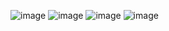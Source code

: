![image](https://github.com/PandeeswariA/youtube_data_harvesting/assets/164881258/5102720f-bb07-418e-a9cb-99b321e35b90)
![image](https://github.com/PandeeswariA/youtube_data_harvesting/assets/164881258/f53e401d-f217-4229-b83c-3f5545213b82)
![image](https://github.com/PandeeswariA/youtube_data_harvesting/assets/164881258/3f6b52f2-5c35-4298-bc7a-c79be6143fd3)
![image](https://github.com/PandeeswariA/youtube_data_harvesting/assets/164881258/510da725-eb6e-4e27-9196-9abff5d00f5b)
